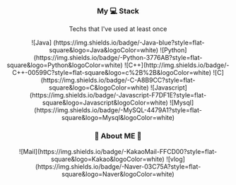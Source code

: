 <h3 align="center">My 💻 Stack</h3>
<p align="center"> Techs that I've used at least once</h3>


<p align="center">
 ![Java] (https://img.shields.io/badge/-Java-blue?style=flat-square&logo=Java&logoColor=white) ![Python](https://img.shields.io/badge/-Python-3776AB?style=flat-square&logo=Python&logoColor=white) ![C++](http://img.shields.io/badge/-C++-00599C?style=flat-square&logo=c%2B%2B&logoColor=white) ![C](https://img.shields.io/badge/-C-A8B9CC?style=flat-square&logo=C&logoColor=white)
 ![Javascript](https://img.shields.io/badge/-Javascript-F7DF1E?style=flat-square&logo=Javascript&logoColor=white) ![Mysql](https://img.shields.io/badge/-MySQL-4479A1?style=flat-square&logo=Mysql&logoColor=white)
 </p>
 
 
 <h3 align="center">🍇 About ME 🍇</h3>
 
 
 <p align = "center">
 ![Mail](https://img.shields.io/badge/-KakaoMail-FFCD00?style=flat-square&logo=Kakao&logoColor=white) ![vlog](https://img.shields.io/badge/-Naver-03C75A?style=flat-square&logo=Naver&logoColor=white)
 </p>

